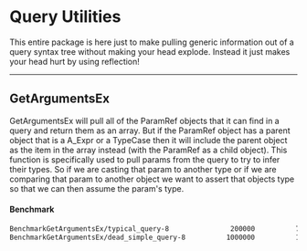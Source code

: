 # Query Utilities

This entire package is here just to make pulling
generic information out of a query syntax tree
without making your head explode. Instead it just makes
your head hurt by using reflection!

---

## GetArgumentsEx
GetArgumentsEx will pull all of the ParamRef objects that
it can find in a query and return them as an array.
But if the ParamRef object has a parent object that is a
A_Expr or a TypeCase then it will include the parent object
as the item in the array instead (with the ParamRef as a child
object). This function is specifically used to pull params
from the query to try to infer their types. So if we are
casting that param to another type or if we are comparing that
param to another object we want to assert that objects type
so that we can then assume the param's type.

#### Benchmark
```bash
BenchmarkGetArgumentsEx/typical_query-8         	  200000	      7729 ns/op
BenchmarkGetArgumentsEx/dead_simple_query-8     	 1000000	      1342 ns/op
```
